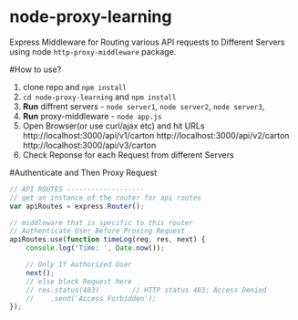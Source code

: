 # node-proxy-learning

Express Middleware for Routing various API requests to Different Servers using node `http-proxy-middleware` package.


#How to use?
1. clone repo and `npm install`
2. `cd node-proxy-learning` and `npm install`
2. **Run** diffrent servers - `node server1`,  `node server2`,  `node server3`,
3. **Run** proxy-middleware - `node app.js`
4. Open Browser(or use curl/ajax etc) and hit URLs
	http://localhost:3000/api/v1/carton
	http://localhost:3000/api/v2/carton
	http://localhost:3000/api/v3/carton 
5. Check Reponse for each Request from different Servers

#Authenticate and Then Proxy Request

```javascript
// API ROUTES -------------------
// get an instance of the router for api routes
var apiRoutes = express.Router();

// middleware that is specific to this router
// Authenticate User Before Proxing Request
apiRoutes.use(function timeLog(req, res, next) {
	console.log('Time: ', Date.now());

	// Only If Authorized User
	next();
	// else block Request here
	// res.status(403)        // HTTP status 403: Access Denied
	//    .send('Access Forbidden');
});

```
